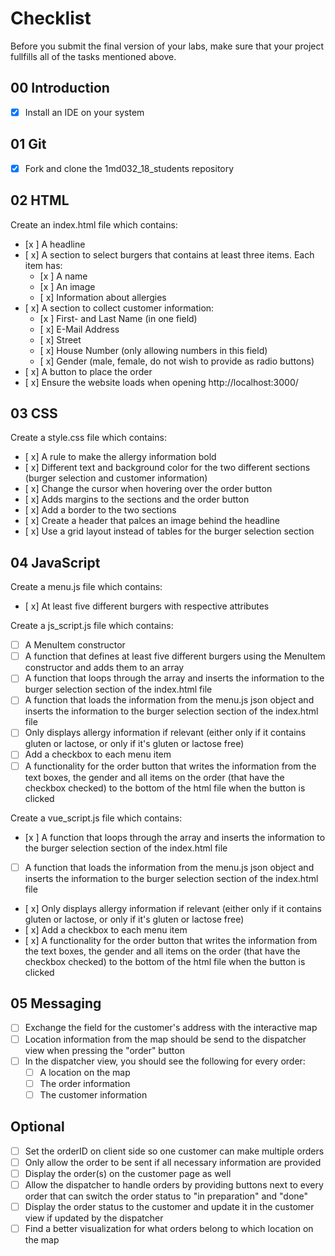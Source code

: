 # Checklist

Before you submit the final version of your labs, make sure that your project fullfills all of the tasks mentioned above.

## 00 Introduction

- [x] Install an IDE on your system

## 01 Git

- [x] Fork and clone the 1md032_18_students repository


## 02 HTML

Create an index.html file which contains:
- [x ] A headline
- [ x] A section to select burgers that contains at least three items. Each item has:
	- [x ] A name
	- [x ] An image
	- [ x] Information about allergies
- [ x] A section to collect customer information:
	- [x ] First- and Last Name (in one field)
	- [ x] E-Mail Address
	- [ x] Street
	- [ x] House Number (only allowing numbers in this field)
	- [ x] Gender (male, female, do not wish to provide as radio buttons)
- [ x] A button to place the order
- [ x] Ensure the website loads when opening http://localhost:3000/

## 03 CSS

Create a style.css file which contains:
- [ x] A rule to make the allergy information bold
- [ x] Different text and background color for the two different sections (burger selection and customer information)
- [ x] Change the cursor when hovering over the order button
- [ x] Adds margins to the sections and the order button
- [ x] Add a border to the two sections
- [ x] Create a header that palces an image behind the headline
- [ x] Use a grid layout instead of tables for the burger selection section


## 04 JavaScript

Create a menu.js file which contains:
- [ x] At least five different burgers with respective attributes

Create a js_script.js file which contains:
- [ ] A MenuItem constructor
- [ ] A function that defines at least five different burgers using the MenuItem constructor and adds them to an array
- [ ] A function that loops through the array and inserts the information to the burger selection section of the index.html file
- [ ] A function that loads the information from the menu.js json object and inserts the information to the burger selection section of the index.html file
- [ ] Only displays allergy information if relevant (either only if it contains gluten or lactose, or only if it's gluten or lactose free)
- [ ] Add a checkbox to each menu item
- [ ] A functionality for the order button that writes the information from the text boxes, the gender and all items on the order (that have the checkbox checked) to the bottom of the html file when the button is clicked

Create a vue_script.js file which contains:
- [x ] A function that loops through the array and inserts the information to the burger selection section of the index.html file
- [ ] A function that loads the information from the menu.js json object and inserts the information to the burger selection section of the index.html file
- [ x] Only displays allergy information if relevant (either only if it contains gluten or lactose, or only if it's gluten or lactose free)
- [ x] Add a checkbox to each menu item
- [ x] A functionality for the order button that writes the information from the text boxes, the gender and all items on the order (that have the checkbox checked) to the bottom of the html file when the button is clicked

## 05 Messaging

- [ ] Exchange the field for the customer's address with the interactive map
- [ ] Location information from the map should be send to the dispatcher view when pressing the "order" button
- [ ] In the dispatcher view, you should see the following for every order:
    - [ ] A location on the map
    - [ ] The order information
    - [ ] The customer information

## Optional
- [ ] Set the orderID on client side so one customer can make multiple orders
- [ ] Only allow the order to be sent if all necessary information are provided
- [ ] Display the order(s) on the customer page as well
- [ ] Allow the dispatcher to handle orders by providing buttons next to every order that can switch the order status to "in preparation" and "done"
- [ ] Display the order status to the customer and update it in the customer view if updated by the dispatcher
- [ ] Find a better visualization for what orders belong to which location on the map
